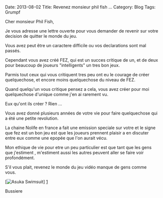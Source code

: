 Date: 2013-08-02
Title: Revenez monsieur phil fish ...
Category: Blog
Tags: Grumpf

[1]: http://bussiere.github.io/Blog/static/images/fezagain.jpg "grande version"

Cher monsieur Phil Fish,

Je vous adresse une lettre ouverte pour vous demander de revenir sur votre decision de quitter le monde du jeu.

Vous avez peut être un caractere difficile ou vos declarations sont mal passés.

Cependant vous avez créé FEZ, qui est un succes critique de un, et de deux pour beaucoup de joueurs "intelligents" un tres bon jeux.

Parmis tout ceux qui vous critiquent tres peu ont eu le courage de créer quelquechose, et encore moins quelquechose du niveau de FEZ.

Quand quelqu'un vous critique pensez a cela, vous avez créer pour moi quelquechose d'unique comme j'en ai rarement vu.

Eux qu'ont ils créer ? Rien ...

Vous avez donné plusieurs années de votre vie pour faire quelquechose qui a été une petite revolution.

La chaine Nolife en france a fait une emission speciale sur votre et le signe que fez est un bon jeu est que les joueurs prennent plaisir a en discuter entre eux comme une epopée que l'on aurait vécu.

Mon ethique de vie pour etre un peu particulier est que tant que les gens que j'estiment , m'estiment aussi les autres peuvent aller se faire voir profondément.

S'il vous plait, revenez le monde du jeu vidéo manque de gens comme vous.



[![Asuka Swimsuit](http://bussiere.github.io/Blog/static/images/fezagain.jpg)] [1] 


Bussiere
